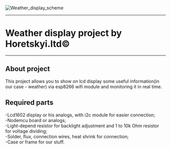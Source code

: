 ![Weather_display_scheme](https://user-images.githubusercontent.com/44859868/121215838-067f1a80-c889-11eb-8df1-da20b18c77e9.png)
_____
# Weather display project by Horetskyi.ltd©
_____
## About project
This project allows you to show on lcd display some useful information(in our case - weather) via esp8266 wifi module and monitoring it in real time. 
## Required parts
-Lcd1602 display or his analogs, with i2c module for easier connection;  
-Nodemcu board or analogs;  
-Light-depend resistor for backlight adjustment and 1 to 10k Ohm resistor for voltage dividing;  
-Solder, flux, connection wires, heat shrink for connection;  
-Case or frame for our stuff.
